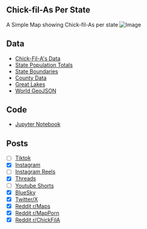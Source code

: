 ## Chick-fil-As Per State
A Simple Map showing Chick-fil-As per state
![Image](https://drive.google.com/uc?export=view&id=14NcfKxoWM23ziS8k0o7k_0PWiko734iG)

## Data
* [Chick-Fil-A's Data](https://www.chick-fil-a.com/locations/browse)
* [State Population Totals](https://www.census.gov/data/tables/time-series/demo/popest/2020s-state-total.html)
* [State Boundaries](https://www.census.gov/geographies/mapping-files/time-series/geo/carto-boundary-file.html)
* [County Data](https://www.census.gov/geographies/mapping-files/time-series/geo/carto-boundary-file.html)
* [Great Lakes](https://usicecenter.gov/Products/GreatLakesData)
* [World GeoJSON](https://public.opendatasoft.com/explore/dataset/world-administrative-boundaries/export/?flg=en-us)

## Code
* [Jupyter Notebook](FormatData.ipynb)

## Posts
- [ ] [Tiktok]()
- [x] [Instagram](https://www.instagram.com/p/DMVgcv2RLSf/)
- [ ] [Instagram Reels]()
- [x] [Threads](https://www.threads.com/@vinemapper/post/DMVgdLSxXGV)
- [ ] [Youtube Shorts]()
- [x] [BlueSky](https://bsky.app/profile/vinemapper.bsky.social/post/3lufuvtoxik2g)
- [x] [Twitter/X](https://x.com/VineMapper/status/1946968132071125160)
- [x] [Reddit r/Maps](https://www.reddit.com/r/Maps/comments/1m4sy53/chickfilas_per_state/)
- [x] [Reddit r/MapPorn](https://www.reddit.com/r/MapPorn/comments/1m4sxyp/chickfilas_per_state/)
- [x] [Reddit r/ChickFilA](https://www.reddit.com/r/ChickFilA/comments/1m4t1tf/chickfilas_per_state/)

